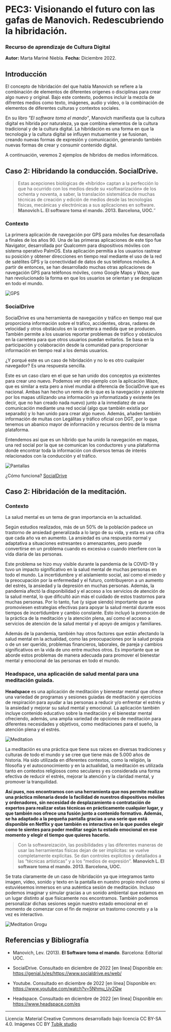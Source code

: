 

# PEC3: Visionando el futuro con las gafas de Manovich. Redescubriendo la hibridación. 

### Recurso de aprendizaje de Cultura Digital 

**Autor:** Marta Mariné Niebla. **Fecha:** Diciembre 2022.


## Introducción


El concepto de hibridación del que habla Manovich se refiere a la combinación de elementos de diferentes orígenes o disciplinas para crear algo nuevo y original. Bajo este contexto, podemos incluir la mezcla de difrentes medios como texto, imágenes, audio y vídeo, o la combinación de elementos de diferentes culturas y contextos sociales.

En su libro *"El software toma el mando"*, Manovich manifiesta que la cultura digital es híbrida por naturaleza, ya que combina elementos de la cultura tradicional y de la cultura digital. La hibridación es una forma en que la tecnología y la cultura digital se influyen mutuamente y se fusionan, creando nuevas formas de expresión y comunicación, generando también nuevas formas de crear y consumir contenido digital.


A continuación, veremos 2 ejemplos de híbridos de medios informáticos.


## Caso 2: Hibridando la conducción. SocialDrive.

>Estas acepciones biológicas de «híbrido» captan a la perfección lo que ha ocurrido con los medios desde su «softwarización» de los ochenta y noventa, a saber, la translación sistemática de muchas técnicas de creación y edición de medios desde las tecnologías físicas, mecánicas y electrónicas a sus aplicaciones en software. **Manovich L. El software toma el mando. 2013. Barcelona, UOC.**”

### Contexto

La primera aplicación de navegación por GPS para móviles fue desarrollada a finales de los años 90. Una de las primeras aplicaciones de este tipo fue Navigator, desarrollada por Qualcomm para dispositivos móviles con sistema operativo PalmOS. Esta aplicación permitía a los usuarios rastrear su posición y obtener direcciones en tiempo real mediante el uso de la red de satélites GPS y la conectividad de datos de sus teléfonos móviles. A partir de entonces, se han desarrollado muchas otras aplicaciones de navegación GPS para teléfonos móviles, como Google Maps y Waze, que han revolucionado la forma en que los usuarios se orientan y se desplazan en todo el mundo.

![GPS](https://github.com/Mmarinen/PEC3_Manovich_Reloaded/blob/452cc40649cb3b3c6268f736dd303f40f0896598/gps.gif)


### SocialDrive

SocialDrive es una herramienta de navegación y tráfico en tiempo real que proporciona información sobre el tráfico, accidentes, obras, radares de velocidad y otros obstáculos en la carretera a medida que se producen. También permite a los usuarios reportar problemas de tráfico y obstáculos en la carretera para que otros usuarios puedan evitarlos. Se basa en la participación y colaboración desde la comunidad para proporcionar información en tiempo real a los demás usuarios.

¿Y porqué este es un caso de hibridación y no lo es otro cualquier navegador?
Es una respuesta sencilla. 

Este es un caso claro en el que se han unido dos conceptos ya existentes para crear uno nuevo. Podemos ver otro ejemplo con la aplicación Waze, que es similar a esta pero a nivel mundial a diferencia de SocialDrive que es nacional. Ambas han hecho un remix de lo que es la navegación y asistente por los mapas utilizando una información ya informatizada y existente (es decir, que no han creado nada nuevo) junto a la inmediatez de una comunicación mediante una red social (algo que también existía por separado) y lo han unido para crear algo nuevo. Además, añaden también información de multas con Legálitas y tráfico oficial con DGT, por lo que tenemos un abanico mayor de información y recursos dentro de la misma plataforma.


Entendemos así que es un híbrido que ha unido la navegación en mapas, una red social por la que se comunican los conductores y una plataforma donde encontrar toda la información con diversos temas de interés relacionados con la conducción y el tráfico.


![Pantallas](https://github.com/Mmarinen/PEC3_Manovich_Reloaded/blob/629dc79c7cf50693dcf5f25a7519bbec221438df/Pantallas.jpg)

¿Cómo funciona? [SocialDrive](https://www.youtube.com/watch?v=5Nhmu_Uy2Qw)


## Caso 2: Hibridación de la meditación. 
### Contexto

La salud mental es un tema de gran importancia en la actualidad. 

Según estudios realizados, más de un 50% de la población padece un trastorno de ansiedad generalizada a lo largo de su vida, y esta es una cifra que cada año va en aumento. La ansiedad es una respuesta normal y adaptativa a situaciones estresantes o amenazantes, pero puede convertirse en un problema cuando es excesiva o cuando interfiere con la vida diaria de las personas.

Este problema se hizo muy visible durante la pandemia de la COVID-19 y tuvo un impacto significativo en la salud mental de muchas personas en todo el mundo. La incertidumbre y el aislamiento social, así como el miedo y la preocupación por la enfermedad y el futuro, contribuyeron a un aumento del estrés, la ansiedad y la depresión en muchas personas. Además, la pandemia afectó la disponibilidad y el acceso a los servicios de atención de la salud mental, lo que dificultó aún más el cuidado de estos trastornos para muchas personas. Por lo tanto, fue (y sigue siendo) importante que se promoviesen estrategias efectivas para apoyar la salud mental durante esos tiempos de incertidumbre y cambio constante. Esto incluyó la promoción de la práctica de la meditación y la atención plena, así como el acceso a servicios de atención de la salud mental y el apoyo de amigos y familiares.

Además de la pandemia, también hay otros factores que están afectando la salud mental en la actualidad, como las preocupaciones por la salud propia o de un ser querido, problemas financieros, laborales, de pareja y cambios significativos en la vida de uno entre muchos otros. Es importante que se aborde estos problemas de manera adecuada para promover el bienestar mental y emocional de las personas en todo el mundo.

### Headspace, una aplicación de salud mental para una meditación guiada.

**Headspace** es una aplicación de meditación y bienestar mental que ofrece una variedad de programas y sesiones guiadas de meditación y ejercicios de respiración para ayudar a las personas a reducir y/o enfrentar el estrés y la ansiedad y mejorar su salud mental y emocional. La aplicación también incluye contenido educativo sobre la meditación y el bienestar mental ofreciendo, además, una amplia variedad de opciones de meditación para diferentes necesidades y objetivos, como meditaciones para el sueño, la atención plena y el estrés. 

![Meditation](https://github.com/Mmarinen/PEC3_Manovich_Reloaded/blob/8a1ebfa104361bf1b90e209895af4e95d8e363cc/smile-headspace-guide-to-meditation%20(2).gif)

La meditación es una práctica que tiene sus raíces en diversas tradiciones y culturas de todo el mundo y se cree que tiene más de 5.000 años de historia. Ha sido utilizada en diferentes contextos, como la religión, la filosofía y el autoconocimiento y en la actualidad, la meditación es utilizada tanto en contextos religiosos como seculares y es considerada una forma efectiva de reducir el estrés, mejorar la atención y la claridad mental, y promover la tranquilidad.

**Así pues, nos encontramos con una herramienta que nos permite realizar una práctica milenaria desde la facilidad de nuestros dispositivos móviles y ordenadores, sin necesidad de desplazamiento o contratación de expertos para realizar estas técnicas en prácticamente cualquier lugar, y que también nos ofrece una fusión junto a contenido formativo. Además, se ha adaptado a la pequeña pantalla gracias a una serie que está disponible en Netflix y que también es interactiva en la que puedes elegir como te sientes para poder meditar según tu estado emocional en ese momento y elegir el tiempo que quieres hacerlo.**

>Con la softwareización, las posibilidades y las diferentes maneras de usar las herramientas físicas dejan de ser implícitas: se vuelve 
completamente explícitas. Se dan controles explícitos y detallados a las “técnicas artísticas” y a los “medios de expresión”. **Manovich L. El software toma el mando. 2013. Barcelona, UOC.**

Se trata claramente de un caso de hibridación ya que integramos tanto imagen, vídeo, sonido y texto en la pantalla en nuestro propio móvil como si estuviésemos inmersos en una auténtica sesión de meditación. Incluso podemos imaginar y simular gracias a un sonido ambiental que estamos en un lugar distinto al que físicamente nos encontramos. También podemos personalizar dichas sesiones según nuestro estado emocional en el momento de comenzar con el fin de mejorar un trastorno concreto y a la vez es interactivo.

![Meditation Grogu](https://github.com/Mmarinen/PEC3_Manovich_Reloaded/blob/5ee80bd16ee3f8f02cafd35a101d925733106508/meditation-grogu.gif)



## Referencias y Bibliografía

* Manovich, Lev. (2013). **El Software toma el mando**. Barcelona: Editorial UOC. 
 
* SocialDrive. Consultado en diciembre de 2022 [en línea] Disponible en: https://genial.ly/es/https://www.socialdrive.es/web/
 
* Youtube. Consultado en diciembre de 2022 [en línea] Disponible en: https://www.youtube.com/watch?v=5Nhmu_Uy2Qw
 
* Headspace. Consultado en diciembre de 2022 [en línea] Disponible en: https://www.headspace.com/es

----

Licencia: Material Creative Commons desarrollado bajo licencia CC BY-SA 4.0. Imágenes CC BY [Tubik studio](https://blog.tubikstudio.com/how-to-create-original-flat-illustrations-designers-tips/) 
